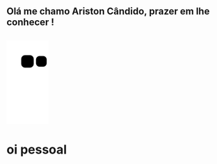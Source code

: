 ## Olá me chamo Ariston Cândido, prazer em lhe conhecer !

</div>
  
  ##
 
<div> 

 
  ![Snake animation](https://github.com/rafaballerini/rafaballerini/blob/output/github-contribution-grid-snake.svg)
 
</div>

<h1> oi pessoal<h1/>

